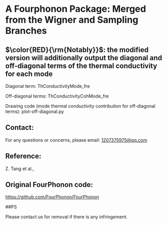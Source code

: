 # A Fourphonon Package: Merged from the Wigner and Sampling Branches

## $\color{RED}{\rm{Notably}}$: the modified version will additionally output the diagonal and off-diagonal terms of the thermal conductivity for each mode

Diagonal term: ThConductivityMode_fre

Off-diagonal terms: ThConductivityCohMode_fre

Drawing code (mode thermal conductivity contribution for off-diagonal terms): plot-off-diagonal.py


## Contact:  
For any questions or concerns, please email: 1207375975@qq.com

## Reference:

Z. Tang et al.,  []()

## Original FourPhonon code:

https://github.com/FourPhonon/FourPhonon

##PS

Please contact us for removal if there is any infringement.

